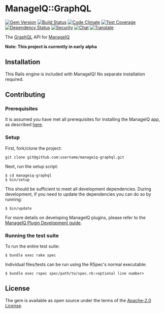 # ManageIQ::GraphQL

[![Gem Version](https://badge.fury.io/rb/manageiq-graphql.svg)](http://badge.fury.io/rb/manageiq-graphql)
[![Build Status](https://travis-ci.org/ManageIQ/manageiq-graphql.svg)](https://travis-ci.org/ManageIQ/manageiq-graphql)
[![Code Climate](https://codeclimate.com/github/ManageIQ/manageiq-graphql.svg)](https://codeclimate.com/github/ManageIQ/manageiq-graphql)
[![Test Coverage](https://codeclimate.com/github/ManageIQ/manageiq-graphql/badges/coverage.svg)](https://codeclimate.com/github/ManageIQ/manageiq-graphql/coverage)
[![Dependency Status](https://gemnasium.com/ManageIQ/manageiq-graphql.svg)](https://gemnasium.com/ManageIQ/manageiq-graphql)
[![Security](https://hakiri.io/github/ManageIQ/manageiq-graphql/master.svg)](https://hakiri.io/github/ManageIQ/manageiq-graphql/master)
[![Chat](https://badges.gitter.im/Join%20Chat.svg)](https://gitter.im/ManageIQ/api)
[![Translate](https://img.shields.io/badge/translate-zanata-blue.svg)](https://translate.zanata.org/zanata/project/view/manageiq-graphql)

The [GraphQL](http://graphql.org/) API for [ManageIQ](https://github.com/ManageIQ/manageiq)

**Note: This project is currently in early alpha**

## Installation

This Rails engine is included with ManageIQ! No separate installation required.

## Contributing

### Prerequisites

It is assumed you have met all prerequisites for installing the ManageIQ app,
as described [here](http://manageiq.org/docs/guides/developer_setup).

### Setup

First, fork/clone the project:

```plaintext
git clone git@github.com:username/manageiq-graphql.git
```

Next, run the setup script:

```plaintext
$ cd manageiq-graphql
$ bin/setup
```

This should be sufficient to meet all development dependencies. During
development, if you need to update the dependencies you can do so by running:

```plaintext
$ bin/update
```

For more details on developing ManageIQ plugins, please refer to the
[ManageIQ Plugin Development guide](http://manageiq.org/docs/guides/developer_setup/plugins).

### Running the test suite

To run the entire test suite:

```plaintext
$ bundle exec rake spec
```

Individual files/tests can be run using the RSpec's normal executable:

```plaintext
$ bundle exec rspec spec/path/to/spec.rb:<optional line number>
```

## License

The gem is available as open source under the terms of the [Apache-2.0 License](https://opensource.org/licenses/Apache-2.0).
